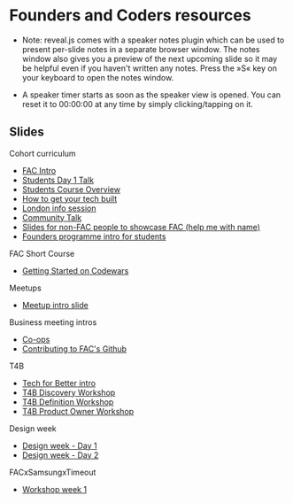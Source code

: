 # Founders and Coders resources

- Note: reveal.js comes with a speaker notes plugin which can be used to present per-slide notes in a separate browser window. The notes window also gives you a preview of the next upcoming slide so it may be helpful even if you haven't written any notes. Press the »S« key on your keyboard to open the notes window.

- A speaker timer starts as soon as the speaker view is opened. You can reset it to 00:00:00 at any time by simply clicking/tapping on it.

## Slides

Cohort curriculum

- [FAC Intro](/slides/fac-intro)
- [Students Day 1 Talk](/slides/students-day-1-talk)
- [Students Course Overview](/slides/course-overview)
- [How to get your tech built](/slides/how-to-get-your-tech-built)
- [London info session](/slides/info-session)
- [Community Talk](/slides/community-talk)
- [Slides for non-FAC people to showcase FAC (help me with name)](slides/arsenal-slides.html)
- [Founders programme intro for students](/slides/founders-programme)

FAC Short Course

- [Getting Started on Codewars](/slides/codewars-intro.html)

Meetups

- [Meetup intro slide](/slides/meetup-slide.html)

Business meeting intros

- [Co-ops](/slides/coops-talk.html)
- [Contributing to FAC's Github](/slides/contributing-to-github.html)

T4B

- [Tech for Better intro](/slides/tfb)
- [T4B Discovery Workshop](/slides/tfb-discovery-workshop.html)
- [T4B Definition Workshop](/slides/tfb-definition-workshop.html)
- [T4B Product Owner Workshop](/slides/tfb-po-workshop.html)

Design week

- [Design week - Day 1](/slides/design-week-monday.html)
- [Design week - Day 2](/slides/design-week-tuesday.html)

FACxSamsungxTimeout

- [Workshop week 1](/slides/fac-samsung-slides.html)
